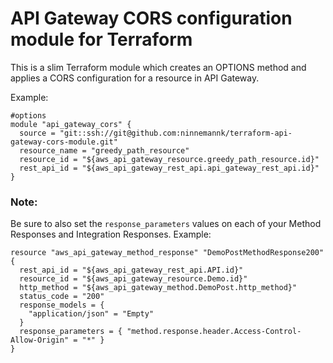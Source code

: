 # API Gateway CORS configuration module for Terraform

This is a slim Terraform module which creates an OPTIONS method and applies a CORS configuration for a resource in API Gateway.

Example: 
```
#options
module "api_gateway_cors" {
  source = "git::ssh://git@github.com:ninnemannk/terraform-api-gateway-cors-module.git"
  resource_name = "greedy_path_resource"
  resource_id = "${aws_api_gateway_resource.greedy_path_resource.id}"
  rest_api_id = "${aws_api_gateway_rest_api.api_gateway_rest_api.id}"
}
```

### Note:
Be sure to also set the `response_parameters` values on each of your Method Responses and Integration Responses.
Example:
```
resource "aws_api_gateway_method_response" "DemoPostMethodResponse200" {
  rest_api_id = "${aws_api_gateway_rest_api.API.id}"
  resource_id = "${aws_api_gateway_resource.Demo.id}"
  http_method = "${aws_api_gateway_method.DemoPost.http_method}"
  status_code = "200"
  response_models = {
    "application/json" = "Empty"
  }
  response_parameters = { "method.response.header.Access-Control-Allow-Origin" = "*" }
}
```
